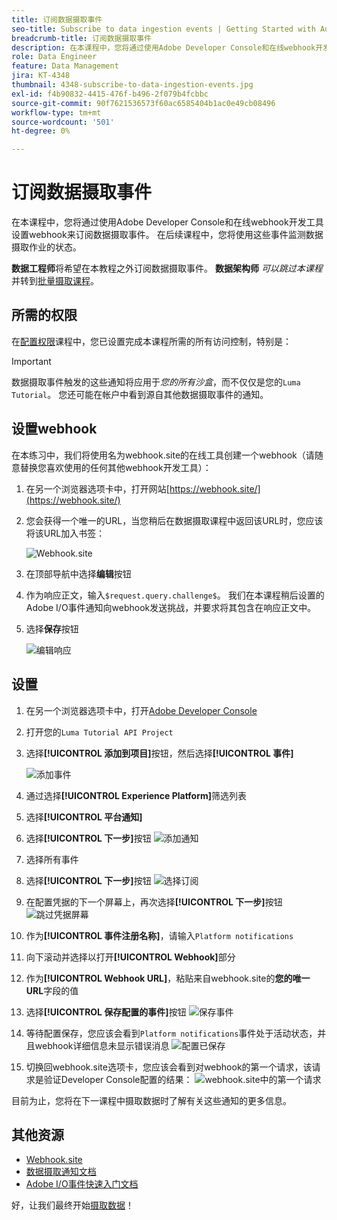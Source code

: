 ```yaml
---
title: 订阅数据摄取事件
seo-title: Subscribe to data ingestion events | Getting Started with Adobe Experience Platform for Data Architects and Data Engineers
breadcrumb-title: 订阅数据摄取事件
description: 在本课程中，您将通过使用Adobe Developer Console和在线webhook开发工具设置webhook来订阅数据摄取事件。 在后续课程中，您将使用这些事件监测数据摄取作业的状态。
role: Data Engineer
feature: Data Management
jira: KT-4348
thumbnail: 4348-subscribe-to-data-ingestion-events.jpg
exl-id: f4b90832-4415-476f-b496-2f079b4fcbbc
source-git-commit: 90f7621536573f60ac6585404b1ac0e49cb08496
workflow-type: tm+mt
source-wordcount: '501'
ht-degree: 0%

---
```


# 订阅数据摄取事件

<!--25min-->

在本课程中，您将通过使用Adobe Developer Console和在线webhook开发工具设置webhook来订阅数据摄取事件。 在后续课程中，您将使用这些事件监测数据摄取作业的状态。

**数据工程师**&#x200B;将希望在本教程之外订阅数据摄取事件。
**数据架构师** _可以跳过本课程_&#x200B;并转到[批量摄取课程](ingest-batch-data.md)。

## 所需的权限

在[配置权限](configure-permissions.md)课程中，您已设置完成本课程所需的所有访问控制，特别是：

<!--* Developer-role access to the `Luma Tutorial Platform` product profile (for API)
-->

>[!IMPORTANT]
>
> 数据摄取事件触发的这些通知将应用于&#x200B;_您的所有沙盒_，而不仅仅是您的`Luma Tutorial`。 您还可能在帐户中看到源自其他数据摄取事件的通知。


## 设置webhook

在本练习中，我们将使用名为webhook.site的在线工具创建一个webhook（请随意替换您喜欢使用的任何其他webhook开发工具）：

1. 在另一个浏览器选项卡中，打开网站[https://webhook.site/](https://webhook.site/)
1. 您会获得一个唯一的URL，当您稍后在数据摄取课程中返回该URL时，您应该将该URL加入书签：

   ![Webhook.site](assets/ioevents-webhook-home.png)
1. 在顶部导航中选择&#x200B;**编辑**&#x200B;按钮
1. 作为响应正文，输入`$request.query.challenge$`。 我们在本课程稍后设置的Adobe I/O事件通知向webhook发送挑战，并要求将其包含在响应正文中。
1. 选择&#x200B;**保存**&#x200B;按钮

   ![编辑响应](assets/ioevents-webhook-editResponse.png)

## 设置

1. 在另一个浏览器选项卡中，打开[Adobe Developer Console](https://console.adobe.io/)
1. 打开您的`Luma Tutorial API Project`
1. 选择&#x200B;**[!UICONTROL 添加到项目]**&#x200B;按钮，然后选择&#x200B;**[!UICONTROL 事件]**

   ![添加事件](assets/ioevents-addEvents.png)
1. 通过选择&#x200B;**[!UICONTROL Experience Platform]**&#x200B;筛选列表
1. 选择&#x200B;**[!UICONTROL 平台通知]**
1. 选择&#x200B;**[!UICONTROL 下一步]**&#x200B;按钮
   ![添加通知](assets/ioevents-addNotifications.png)
1. 选择所有事件
1. 选择&#x200B;**[!UICONTROL 下一步]**&#x200B;按钮
   ![选择订阅](assets/ioevents-addSubscriptions.png)
1. 在配置凭据的下一个屏幕上，再次选择&#x200B;**[!UICONTROL 下一步]**&#x200B;按钮
   ![跳过凭据屏幕](assets/ioevents-clickNext.png)
1. 作为&#x200B;**[!UICONTROL 事件注册名称]**，请输入`Platform notifications`
1. 向下滚动并选择以打开&#x200B;**[!UICONTROL Webhook]**&#x200B;部分
1. 作为&#x200B;**[!UICONTROL Webhook URL]**，粘贴来自webhook.site的&#x200B;**您的唯一URL**&#x200B;字段的值
1. 选择&#x200B;**[!UICONTROL 保存配置的事件]**&#x200B;按钮
   ![保存事件](assets/ioevents-addWebhook.png)
1. 等待配置保存，您应该会看到`Platform notifications`事件处于活动状态，并且webhook详细信息未显示错误消息
   ![配置已保存](assets/ioevents-webhookConfigured.png)
1. 切换回webhook.site选项卡，您应该会看到对webhook的第一个请求，该请求是验证Developer Console配置的结果：
   ![webhook.site中的第一个请求](assets/ioevents-webhook-firstRequest.png)

目前为止，您将在下一课程中摄取数据时了解有关这些通知的更多信息。

## 其他资源

* [Webhook.site](https://webhook.site/)
* [数据摄取通知文档](https://experienceleague.adobe.com/docs/experience-platform/ingestion/quality/subscribe-events.html?lang=zh-Hans)
* [Adobe I/O事件快速入门文档](https://www.adobe.io/apis/experienceplatform/events/docs.html)

好，让我们最终开始[摄取数据](ingest-batch-data.md)！
